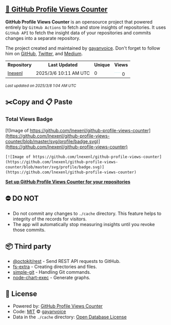 ## [🚀 GitHub Profile Views Counter](https://github.com/gayanvoice/github-profile-views-counter)
**GitHub Profile Views Counter** is an opensource project that powered entirely by  `GitHub Actions` to fetch and store insights of repositories.
It uses `GitHub API` to fetch the insight data of your repositories and commits changes into a separate repository.

The project created and maintained by [gayanvoice](https://github.com/gayanvoice). Don't forget to follow him on [GitHub](https://github.com/gayanvoice), [Twitter](https://twitter.com/gayanvoice), and [Medium](https://gayanvoice.medium.com/).

<table>
	<tr>
		<th>
			Repository
		</th>
		<th>
			Last Updated
		</th>
		<th>
			Unique
		</th>
		<th>
			Views
		</th>
	</tr>
	<tr>
		<td>
			<a href="https://github.com/lnexenl/github-profile-views-counter/tree/master/readme/451155789/year.md">
				lnexenl
			</a>
		</td>
		<td>
			2025/3/6 10:11 AM UTC
		</td>
		<td>
			0
		</td>
		<td>
			<img alt="Response time graph" src="https://github.com/lnexenl/github-profile-views-counter/raw/master/graph/451155789/small/year.png" height="20"> 0
		</td>
	</tr>
</table>

<small><i>Last updated on 2025/3/8 1:04 AM UTC</i></small>

## ✂️Copy and 📋 Paste
### Total Views Badge
[![Image of https://github.com/lnexenl/github-profile-views-counter](https://github.com/lnexenl/github-profile-views-counter/blob/master/svg/profile/badge.svg)](https://github.com/lnexenl/github-profile-views-counter)

```readme
[![Image of https://github.com/lnexenl/github-profile-views-counter](https://github.com/lnexenl/github-profile-views-counter/blob/master/svg/profile/badge.svg)](https://github.com/lnexenl/github-profile-views-counter)
```
[**Set up GitHub Profile Views Counter for your repositories**](https://github.com/gayanvoice/github-profile-views-counter)
## ⛔ DO NOT
- Do not commit any changes to `./cache` directory. This feature helps to integrity of the records for visitors.
- The app will automatically stop measuring insights until you revoke those commits.
## 📦 Third party

- [@octokit/rest](https://www.npmjs.com/package/@octokit/rest) - Send REST API requests to GitHub.
- [fs-extra](https://www.npmjs.com/package/fs-extra) - Creating directories and files.
- [simple-git](https://www.npmjs.com/package/simple-git) - Handling Git commands.
- [node-chart-exec](https://www.npmjs.com/package/node-chart-exec) - Generate graphs.
## 📄 License
- Powered by: [GitHub Profile Views Counter](https://github.com/gayanvoice/github-profile-views-counter)
- Code: [MIT](./LICENSE) © [gayanvoice](https://github.com/gayanvoice)
- Data in the `./cache` directory: [Open Database License](https://opendatacommons.org/licenses/odbl/1-0/)